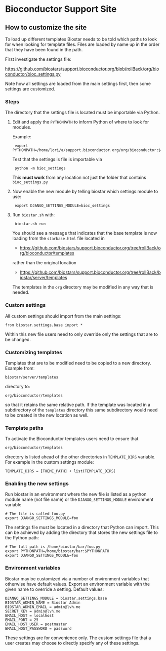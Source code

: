 # Bioconductor Support Site

## How to customize the site

To load up different templates Biostar needs to be told which paths to look for when looking for template files.
Files are loaded by name up in the order that they have been found in the path.

First investigate the settings file:

https://github.com/biostars/support.bioconductor.org/blob/rollBack/org/bioconductor/bioc_settings.py

Note how all settings are loaded from the main settings first, then some settings are customized.

### Steps

The directory that the settings file is located must be importable via Python.

1. Edit and apply the `PYTHONPATH` to inform Python of where to look for modules.

     Example:

        export PYTHONPATH=/home/lori/a/support.bioconductor.org/org/bioconductor:$PYTHONPATH

     Test that the settings is file is importable via

        python -m bioc_settings

     This **must work** from any location not just the folder that contains `bioc_settings.py`

2. Now enable the new module by telling biostar which settings module to use:

        export DJANGO_SETTINGS_MODULE=bioc_settings

3. Run `biostar.sh` with:

        biostar.sh run

    You should see a message that indicates that the base template is now loading from
the `starbase.html` file located in

    * https://github.com/biostars/support.bioconductor.org/tree/rollBack/org/bioconductor/templates

    rather than the original location

    * https://github.com/biostars/support.bioconductor.org/tree/rollBack/biostar/server/templates

    The templates in the `org` directory may be modified in any way that is needed.

### Custom settings

All custom settings should import from the main settings:

    from biostar.settings.base import *
    
Within this new file users need to only override only the settings that are to be changed.

### Customizing templates

Templates that are to be modified need to be copied to a new directory. Example from:

    biostar/server/templates 
    
directory to:

    org/bioconductor/templates

so that it retains the same relative path.  If the template was located
in a subdirectory of the `templates` directory this same
subdirectory would need to be created in the new location as well.

### Template paths

To activate the Bioconductor templates users need to ensure that

    org/bioconductor/templates

directory is listed ahead of the other directories in `TEMPLATE_DIRS` variable.
For example in the custom settings module:
    
    TEMPLATE_DIRS = [THEME_PATH] + list(TEMPLATE_DIRS)

### Enabling the new settings

Run biostar in an environment where the new file is listed as a python module name 
(not file name) or the `DJANGO_SETTINGS_MODULE` environment variable

    # The file is called foo.py
    export DJANGO_SETTINGS_MODULE=foo

The settings file must be located in a directory that Python can import. This can 
be achieved by adding the directory that stores the new settings file to the Python path:
    
    # The full path is /home/biostar/bar/foo.py
    export PYTHONPATH=/home/biostar/bar:$PYTHONPATH
    export DJANGO_SETTINGS_MODULE=foo

### Environment variables

Biostar may be customized via a number of environment variables that otherwise 
have default values. Export an environment variable with the given name to
override a setting. Default values:

    DJANGO_SETTINGS_MODULE = biostar.settings.base
    BIOSTAR_ADMIN_NAME = Biostar Admin
    BIOSTAR_ADMIN_EMAIL = admin@lvh.me
    SECRET_KEY = admin@lvh.me
    EMAIL_HOST = localhost
    EMAIL_PORT = 25
    EMAIL_HOST_USER = postmaster
    EMAIL_HOST_PASSWORD = password

These settings are for convenience only. The custom settings file that a user
creates may choose to directly specify any of these settings.
